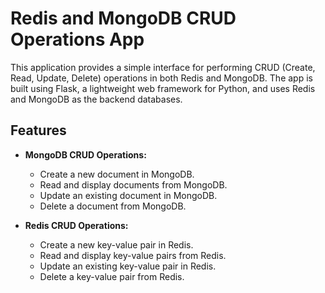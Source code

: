 # Redis and MongoDB CRUD Operations App

This application provides a simple interface for performing CRUD (Create, Read, Update, Delete) operations in both Redis and MongoDB. The app is built using Flask, a lightweight web framework for Python, and uses Redis and MongoDB as the backend databases.

## Features

- **MongoDB CRUD Operations:**
  - Create a new document in MongoDB.
  - Read and display documents from MongoDB.
  - Update an existing document in MongoDB.
  - Delete a document from MongoDB.

- **Redis CRUD Operations:**
  - Create a new key-value pair in Redis.
  - Read and display key-value pairs from Redis.
  - Update an existing key-value pair in Redis.
  - Delete a key-value pair from Redis.
